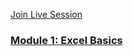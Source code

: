 
[Join Live Session](https://youtube.com/live/-YfOvgBOngc?feature=share)


### [Module 1: Excel Basics](01-excel-basics/)
